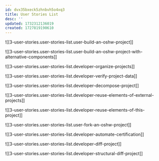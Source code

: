 ```yaml
---
id: dvx35bxeck5zhnbvh5o4xq3
title: User Stories List
desc: ''
updated: 1732312136019
created: 1727819190610
---
```


![[3-user-stories.user-stories-list.user-build-an-oshw-project]]

![[3-user-stories.user-stories-list.user-build-an-oshw-project-with-alternative-components]]

![[3-user-stories.user-stories-list.developer-organize-projects]]

![[3-user-stories.user-stories-list.developer-verify-project-data]]

![[3-user-stories.user-stories-list.developer-decompose-project]]

![[3-user-stories.user-stories-list.developer-reuse-elements-of-external-projects]]

![[3-user-stories.user-stories-list.developer-reuse-elements-of-this-project]]

![[3-user-stories.user-stories-list.user-fork-an-oshw-project]]

![[3-user-stories.user-stories-list.developer-automate-certification]]

![[3-user-stories.user-stories-list.developer-diff-project]]

![[3-user-stories.user-stories-list.developer-structural-diff-project]]
